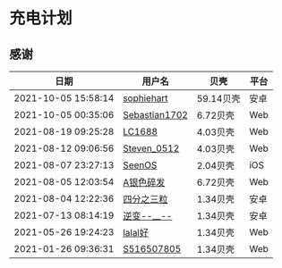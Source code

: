 # 充电计划

[annotation]: [id] (bf110d77-c03d-4512-9df8-fb2c7eb42d4d)
[annotation]: [status] (protect)
[annotation]: [create_time] (2021-10-05 23:39:15)
[annotation]: [category] (心情随笔)
[annotation]: [tags] ()
[annotation]: [comments] (false)
[annotation]: [url] (http://blog.ccyg.studio/article/bf110d77-c03d-4512-9df8-fb2c7eb42d4d)


## 感谢

| 日期                | 用户名                                              | 贝壳      | 平台 |
| ------------------- | --------------------------------------------------- | --------- | ---- |
| 2021-10-05 15:58:14 | [sophiehart](https://space.bilibili.com/287067785)  | 59.14贝壳 | 安卓 |
| 2021-10-05 00:35:06 | [Sebastian1702](https://space.bilibili.com/6593846) | 6.72贝壳  | Web  |
| 2021-08-19 09:25:28 | [LC1688](https://space.bilibili.com/362561836)      | 4.03贝壳  | Web  |
| 2021-08-12 09:06:56 | [Steven_0512](https://space.bilibili.com/382430270) | 4.03贝壳  | Web  |
| 2021-08-07 23:27:13 | [SeenOS](https://space.bilibili.com/260295435)      | 2.04贝壳  | iOS  |
| 2021-08-05 12:03:54 | [A银色碎发](https://space.bilibili.com/2045204057)  | 6.72贝壳  | Web  |
| 2021-08-04 12:22:36 | [四分之三粒](https://space.bilibili.com/473529163)  | 1.34贝壳  | 安卓 |
| 2021-07-13 08:14:19 | [逆变--__--](https://space.bilibili.com/300872672)  | 1.34贝壳  | 安卓 |
| 2021-05-26 19:24:23 | [lalal好](https://space.bilibili.com/91522706)      | 1.34贝壳  | Web  |
| 2021-01-26 09:36:31 | [S516507805](https://space.bilibili.com/356309269)  | 1.34贝壳  | Web  |
